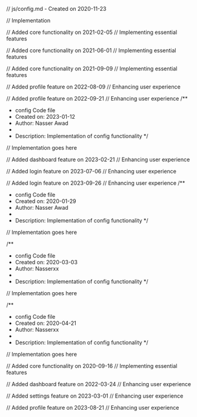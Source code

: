 // js/config.md - Created on 2020-11-23

// Implementation

// Added core functionality on 2021-02-05
// Implementing essential features

// Added core functionality on 2021-06-01
// Implementing essential features

// Added core functionality on 2021-09-09
// Implementing essential features

// Added profile feature on 2022-08-09
// Enhancing user experience

// Added profile feature on 2022-09-21
// Enhancing user experience
/**
 * config Code file
 * Created on: 2023-01-12
 * Author: Nasser Awad
 *
 * Description: Implementation of config functionality
 */
 
// Implementation goes here


// Added dashboard feature on 2023-02-21
// Enhancing user experience

// Added login feature on 2023-07-06
// Enhancing user experience

// Added login feature on 2023-09-26
// Enhancing user experience
/**
 * config Code file
 * Created on: 2020-01-29
 * Author: Nasser Awad
 *
 * Description: Implementation of config functionality
 */
 
// Implementation goes here

/**
 * config Code file
 * Created on: 2020-03-03
 * Author: Nasserxx
 *
 * Description: Implementation of config functionality
 */
 
// Implementation goes here

/**
 * config Code file
 * Created on: 2020-04-21
 * Author: Nasserxx
 *
 * Description: Implementation of config functionality
 */
 
// Implementation goes here


// Added core functionality on 2020-09-16
// Implementing essential features

// Added dashboard feature on 2022-03-24
// Enhancing user experience

// Added settings feature on 2023-03-01
// Enhancing user experience

// Added profile feature on 2023-08-21
// Enhancing user experience

